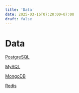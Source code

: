 ```yaml
---
title: 'Data'
date: 2025-03-16T07:20:00+07:00
draft: false
---
```


# Data

[PostgreSQL](./postgresql/)

[MySQL](./mysql/)

[MongoDB](./mongodb/)

[Redis](./redis/)
